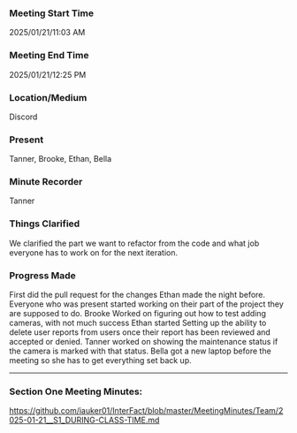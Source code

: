 ### Meeting Start Time

2025/01/21/11:03 AM

### Meeting End Time

2025/01/21/12:25 PM

### Location/Medium

Discord

### Present

Tanner, Brooke, Ethan, Bella

### Minute Recorder

Tanner

### Things Clarified
We clarified the part we want to refactor from the code and what job everyone has to work on for the next iteration.

### Progress Made
First did the pull request for the changes Ethan made the night before. Everyone who was present started working on their part of the project they are supposed to do. Brooke Worked on figuring out how to test adding cameras, with not much success
Ethan started Setting up the ability to delete user reports from users once their report has been reviewed and accepted or denied. Tanner worked on showing the maintenance status if the camera is marked with that status.
Bella got a new laptop before the meeting so she has to get everything set back up.

----------------------------------------------------------------------------------------------------------------------
### Section One Meeting Minutes:
https://github.com/iauker01/InterFact/blob/master/MeetingMinutes/Team/2025-01-21__S1_DURING-CLASS-TIME.md

